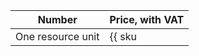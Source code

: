 Number | Price, with VAT
----- | ---- |
One resource unit | {{ sku|KZT|alb.balancer.active|string }}
